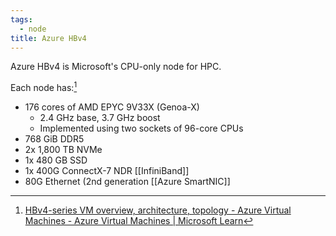 ```yaml
---
tags:
  - node
title: Azure HBv4
---
```


Azure HBv4 is Microsoft's CPU-only node for HPC.

Each node has:[^1]

- 176 cores of AMD EPYC 9V33X (Genoa-X)
	- 2.4 GHz base, 3.7 GHz boost
	- Implemented using two sockets of 96-core CPUs
- 768 GiB DDR5
- 2x 1,800 TB NVMe
- 1x 480 GB SSD
- 1x 400G ConnectX-7 NDR [[InfiniBand]]
- 80G Ethernet (2nd generation [[Azure SmartNIC]]

[^1]: [HBv4-series VM overview, architecture, topology - Azure Virtual Machines - Azure Virtual Machines | Microsoft Learn](https://learn.microsoft.com/en-us/azure/virtual-machines/hbv4-series-overview)